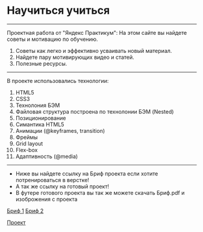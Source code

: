# Научиться учиться

------------------------------------------------------------
Проектная работа от "Яндекс Практикум":
На этом сайте вы найдете советы и мотивацию по обучению.
1. Советы как легко и эффективно усваивать новый материал.
2. Найдете пару мотивирующих видео и статей.
3. Полезные ресурсы.

-------------------------------------------------------------
В проекте использовались технологии:
1. HTML5
2. CSS3
3. Технолония БЭМ
4. Файловая структура построена по технолонии БЭМ (Nested)
5. Позиционирование
6. Симантика HTML5
7. Анимации (@keyframes, transition)
8. Фреймы
9. Grid layout
10. Flex-box
11. Адаптивность (@media)
-------------------------------------------------------------
* Ниже вы найдете ссылку на Бриф проекта если хотите потренироваться в верстке!
* А так же ссылку на готовый проект!
* В футере готового проекта вы так же можете скачать Бриф.pdf и изоброжения с проекта

[Бриф 1](https://code.s3.yandex.net/web-developer/project-1/sprint-1-brief.pdf "Первая часть Брифа")
[Бриф 2](https://code.s3.yandex.net/web-developer/project-1/sprint-2-brief.pdf "Вторая часть Брифа")

[Проект](https://taashev.github.io/how-to-learn "Посмотреть говотоый проект")
